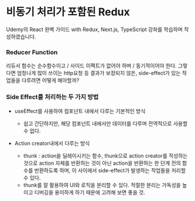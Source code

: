 # 비동기 처리가 포함된 Redux
Udemy의 React 완벽 가이드 with Redux, Next.js, TypeScript 강좌를 학습하며 작성하였습니다.

### Reducer Function
리듀서 함수는 순수함수이고 / 사이드 이펙트가 없어야 하며 / 동기적이어야 한다.
그렇다면 엄청나게 많이 쓰이는 http요청 등 결과가 보장되지 않은, side-effect가 있는 작업들을 다루려면 어떻게 해야할까?

### Side Effect를 처리하는 두 가지 방법
+ useEffect를 사용하여 컴포넌트 내에서 다루는 기본적인 방식
  + 쉽고 간단하지만, 해당 컴포넌트 내에서만 데이터를 다루며 전역적으로 사용할 수 없다.

+ Action creator내에서 다루는 방식
  + thunk : action을 딜레이시키는 함수, thunk으로 action creator를 작성하는 것으로 action 자체를 반환하는 것이 아닌 action을 반환하는 한 단계 전의 함수를 반환하도록 하며, 이 사이에서 side-effect가 발생하는 작업들을 처리할 수 있다.
  + thunk를 잘 활용하여 UI와 로직을 분리할 수 있다. 적절한 분리는 가독성을 높이고 디버깅을 용이하게 하기 때문에 고려해 보면 좋을 것.
